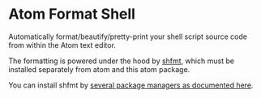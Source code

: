 # Atom Format Shell

Automatically format/beautify/pretty-print your shell script source code from within the Atom text editor.

The formatting is powered under the hood by [shfmt](https://github.com/mvdan/sh), which must be installed separately from atom and this atom package.

You can install shfmt by [several package managers as documented here](https://github.com/mvdan/sh).
